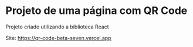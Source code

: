 # Projeto de uma página com QR Code

Projeto criado utilizando a biblioteca React

Site: https://qr-code-beta-seven.vercel.app

